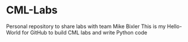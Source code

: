 # CML-Labs
Personal repository to share labs with team 
Mike Bixler 
This is my Hello-World for GitHub to build CML labs and write Python code 
